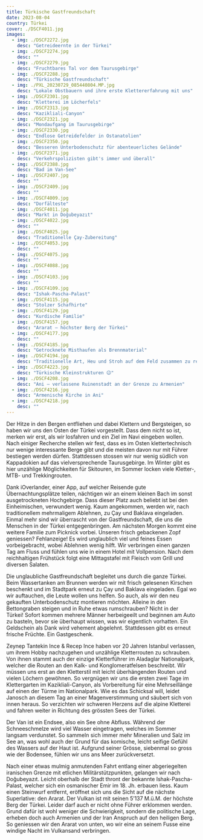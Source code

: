 ```yaml
---
title: Türkische Gastfreundschaft
date: 2023-08-04
country: Türkei
cover: ./DSCF4011.jpg
images:
  - img: ./DSCF2272.jpg
    desc: "Getreideernte in der Türkei"
  - img: ./DSCF2274.jpg
    desc: ""
  - img: ./DSCF2279.jpg
    desc: "Fruchtbares Tal vor dem Taurusgebirge"
  - img: ./DSCF2288.jpg
    desc: "Türkische Gastfreundschaft"
  - img: ./PXL_20230729_085440804.MP.jpg
    desc: "Lokale Obstbauern und ihre erste Klettererfahrung mit uns"
  - img: ./DSCF2301.jpg
    desc: "Kletterei im Löcherfels"
  - img: ./DSCF2313.jpg
    desc: "Kazikliali-Canyon"
  - img: ./DSCF2321.jpg
    desc: "Mondaufgang im Taurusgebirge"
  - img: ./DSCF2330.jpg
    desc: "Endlose Getreidefelder in Ostanatolien"
  - img: ./DSCF2350.jpg
    desc: "Besseren Unterbodenschutz für abenteuerliches Gelände"
  - img: ./DSCF2371.jpg
    desc: "Verkehrspolizisten gibt's immer und überall"
  - img: ./DSCF2388.jpg
    desc: "Bad im Van-See"
  - img: ./DSCF2407.jpg
    desc: ""
  - img: ./DSCF2409.jpg
    desc: ""
  - img: ./DSCF4009.jpg
    desc: "Dorfälteste"
  - img: ./DSCF4011.jpg
    desc: "Markt in Doğubeyazıt"
  - img: ./DSCF4022.jpg
    desc: ""
  - img: ./DSCF4025.jpg
    desc: "Traditionelle Çay-Zubereitung"
  - img: ./DSCF4053.jpg
    desc: ""
  - img: ./DSCF4075.jpg
    desc: ""
  - img: ./DSCF4088.jpg
    desc: ""
  - img: ./DSCF4103.jpg
    desc: ""
  - img: ./DSCF4109.jpg
    desc: "Ishak-Pascha-Palast"
  - img: ./DSCF4115.jpg
    desc: "Stolzer Schafhirte"
  - img: ./DSCF4129.jpg
    desc: "Kurdische Familie"
  - img: ./DSCF4157.jpg
    desc: "Ararat – höchster Berg der Türkei"
  - img: ./DSCF4177.jpg
    desc: ""
  - img: ./DSCF4185.jpg
    desc: "Getrocknete Misthaufen als Brennmaterial"
  - img: ./DSCF4194.jpg
    desc: "Traditionelle Art, Heu und Stroh auf dem Feld zusammen zu rechen"
  - img: ./DSCF4223.jpg
    desc: "Türkische Kleinstrukturen 😉"
  - img: ./DSCF4208.jpg
    desc: "Ani – verlassene Ruinenstadt an der Grenze zu Armenien"
  - img: ./DSCF4216.jpg
    desc: "Armenische Kirche in Ani"
  - img: ./DSCF4218.jpg
    desc: ""
---
```

Der Hitze in den Bergen entfliehen und dabei Klettern und Bergsteigen, so haben wir uns den Osten der Türkei vorgestellt. Dass dem nicht so ist, merken wir erst, als wir losfahren und ein Ziel im Navi eingeben wollen. Nach einiger Recherche stellen wir fest, dass es im Osten klettertechnisch nur wenige interessante Berge gibt und die meisten davon nur mit Führer bestiegen werden dürfen. Stattdessen stossen wir nur wenig südlich von Kappadokien auf das vielversprechende Taurusgebirge. Im Winter gibt es hier unzählige Möglichkeiten für Skitouren, im Sommer locken viele Kletter-, MTB- und Trekkingrouten.


Dank iOverlander, einer App, auf welcher Reisende gute Übernachtungsplätze teilen, nächtigen wir an einem kleinen Bach im sonst ausgetrockneten Hochgebirge. Dass dieser Platz auch beliebt ist bei den Einheimischen, verwundert wenig. Kaum angekommen, werden wir, nach traditionellem mehrmaligem Ablehnen, zu Çay und Baklava eingeladen. Einmal mehr sind wir überrascht von der Gastfreundschaft, die uns die Menschen in der Türkei entgegenbringen. Am nächsten Morgen kommt eine weitere Familie zum Picknick vorbei. Unseren frisch gebackenen Zopf geniessen? Fehlanzeige! Es wird unglaublich viel und feines Essen vorbeigebracht, wobei Ablehnen wenig hilft. Wir verbringen einen ganzen Tag am Fluss und fühlen uns wie in einem Hotel mit Vollpension. Nach dem reichhaltigen Frühstück folgt eine Mittagstafel mit Fleisch vom Grill und diversen Salaten.


Die unglaubliche Gastfreundschaft begleitet uns durch die ganze Türkei. Beim Wassertanken am Brunnen werden wir mit frisch gelesenen Kirschen beschenkt und im Stadtpark erneut zu Çay und Baklava eingeladen. Egal wo wir auftauchen, die Leute wollen uns helfen. So auch, als wir den neu gekauften Unterbodenschutz montieren möchten. Alleine in den Bettongraben steigen und in Ruhe etwas rumschrauben? Nicht in der Türkei! Sofort kommen mehrere Männer herbeigeeilt und beginnen am Auto zu basteln, bevor sie überhaupt wissen, was wir eigentlich vorhatten. Ein Geldschein als Dank wird vehement abgelehnt. Stattdessen gibt es erneut frische Früchte. Ein Gastgeschenk.
 
Zeynep Tantekin Ince &  Recep Ince haben vor 20 Jahren Istanbul verlassen, um ihrem Hobby nachzugehen und unzählige Kletterrouten zu schrauben. Von ihnen stammt auch der einzige Kletterführer im Aladaglar Nationalpark, welcher die Routen an den Kalk- und Konglomeratfelsen beschreibt. Wir müssen uns erst an den Kletterstil mit leicht überhängenden Routen und vielen Löchern gewöhnen. So vergnügen wir uns die ersten zwei Tage im Klettergarten im Kazikliali-Canyon, als Vorbereitung für eine Mehrseillänge auf einen der Türme im Nationalpark. Wie es das Schicksal will, leidet Janosch an diesem Tag an einer Magenverstimmung und säubert sich von innen heraus. So verzichten wir schweren Herzens auf die alpine Kletterei und fahren weiter in Richtung des grössten Sees der Türkei. 


Der Van ist ein Endsee, also ein See ohne Abfluss. Während der Schneeschmelze wird viel Wasser eingetragen, welches im Sommer langsam verdunstet. So sammeln sich immer mehr Mineralien und Salz im See an, was wohl auch der Grund für das komische, leicht seifige Gefühl des Wassers auf der Haut ist. Aufgrund seiner Grösse, siebenmal so gross wie der Bodensee, fühlen wir uns ans Meer zurückversetzt. 


Nach einer etwas mulmig anmutenden Fahrt entlang einer abgeriegelten iranischen Grenze mit etlichen Militärstützpunkten, gelangen wir nach Doğubeyazıt. Leicht oberhalb der Stadt thront der bekannte Ishak-Pascha-Palast, welcher sich ein osmanischer Emir im 18. Jh. erbauen liess. Kaum einen Steinwurf entfernt, eröffnet sich uns die Sicht auf die nächste Superlative: den Ararat. Der Vulkan ist mit seinen 5’137 M.ü.M. der höchste Berg der Türkei. Leider darf auch er nicht ohne Führer erklommen werden. Grund dafür ist wohl weniger die Schwierigkeit, sondern die politische Lage, erheben doch auch Armenien und der Iran Anspruch auf den heiligen Berg. So geniessen wir den Ararat von unten, wo wir eine an seinem Fusse eine windige Nacht im Vulkansand verbringen.
